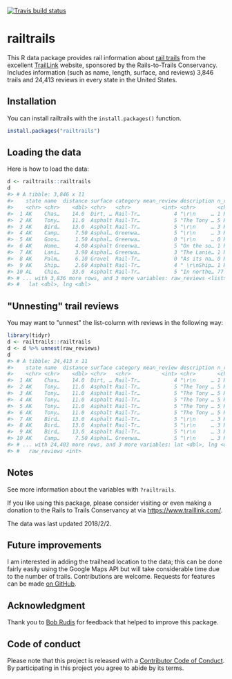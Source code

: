 
<!-- README.md is generated from README.Rmd. Please edit that file -->
[![Travis build status](https://travis-ci.org/jrosen48/railtrails.svg?branch=master)](https://travis-ci.org/jrosen48/railtrails)

railtrails
==========

This R data package provides rail information about [rail trails](https://en.wikipedia.org/wiki/Rail_trail) from the excellent [TrailLink](https://www.traillink.com/) website, sponsored by the Rails-to-Trails Conservancy. Includes information (such as name, length, surface, and reviews) 3,846 trails and 24,413 reviews in every state in the United States.

Installation
------------

You can install railtrails with the `install.packages()` function.

``` r
install.packages("railtrails")
```

Loading the data
----------------

Here is how to load the data:

``` r
d <- railtrails::railtrails
d
#> # A tibble: 3,846 x 11
#>    state name  distance surface category mean_review description n_reviews
#>    <chr> <chr>    <dbl> <chr>   <chr>          <int> <chr>       <chr>    
#>  1 AK    Chas…    14.0  Dirt, … Rail-Tr…           4 "\r\n     … 1 Reviews
#>  2 AK    Tony…    11.0  Asphalt Rail-Tr…           5 "The Tony … 5 Reviews
#>  3 AK    Bird…    13.0  Asphalt Rail-Tr…           5 "\r\n     … 3 Reviews
#>  4 AK    Camp…     7.50 Asphal… Greenwa…           5 "\r\n     … 3 Reviews
#>  5 AK    Goos…     1.50 Asphal… Greenwa…           0 "\r\n     … 0 Reviews
#>  6 AK    Home…     4.00 Asphalt Greenwa…           5 "On the so… 1 Reviews
#>  7 AK    Lani…     3.90 Asphal… Greenwa…           3 "The Lanie… 1 Reviews
#>  8 AK    Palm…     6.10 Gravel  Rail-Tr…           0 "As its na… 0 Reviews
#>  9 AK    Ship…     2.60 Asphalt Rail-Tr…           4 " \r\nShip… 1 Reviews
#> 10 AL    Chie…    33.0  Asphalt Rail-Tr…           5 "In northe… 77 Revie…
#> # ... with 3,836 more rows, and 3 more variables: raw_reviews <list>,
#> #   lat <dbl>, lng <dbl>
```

"Unnesting" trail reviews
-------------------------

You may want to "unnest" the list-column with reviews in the following way:

``` r
library(tidyr)
d <- railtrails::railtrails
d <- d %>% unnest(raw_reviews)
d
#> # A tibble: 24,413 x 11
#>    state name  distance surface category mean_review description n_reviews
#>    <chr> <chr>    <dbl> <chr>   <chr>          <int> <chr>       <chr>    
#>  1 AK    Chas…    14.0  Dirt, … Rail-Tr…           4 "\r\n     … 1 Reviews
#>  2 AK    Tony…    11.0  Asphalt Rail-Tr…           5 "The Tony … 5 Reviews
#>  3 AK    Tony…    11.0  Asphalt Rail-Tr…           5 "The Tony … 5 Reviews
#>  4 AK    Tony…    11.0  Asphalt Rail-Tr…           5 "The Tony … 5 Reviews
#>  5 AK    Tony…    11.0  Asphalt Rail-Tr…           5 "The Tony … 5 Reviews
#>  6 AK    Tony…    11.0  Asphalt Rail-Tr…           5 "The Tony … 5 Reviews
#>  7 AK    Bird…    13.0  Asphalt Rail-Tr…           5 "\r\n     … 3 Reviews
#>  8 AK    Bird…    13.0  Asphalt Rail-Tr…           5 "\r\n     … 3 Reviews
#>  9 AK    Bird…    13.0  Asphalt Rail-Tr…           5 "\r\n     … 3 Reviews
#> 10 AK    Camp…     7.50 Asphal… Greenwa…           5 "\r\n     … 3 Reviews
#> # ... with 24,403 more rows, and 3 more variables: lat <dbl>, lng <dbl>,
#> #   raw_reviews <int>
```

Notes
-----

See more information about the variables with `?railtrails`.

If you like using this package, please consider visiting or even making a donation to the Rails to Trails Conservancy at via <https://www.traillink.com/>.

The data was last updated 2018/2/2.

Future improvements
-------------------

I am interested in adding the trailhead location to the data; this can be done fairly easily using the Google Maps API but will take considerable time due to the number of trails. Contributions are welcome. Requests for features can be made [on GitHub](https://github.com/jrosen48/railtrails/issues).

Acknowledgment
--------------

Thank you to [Bob Rudis](https://rud.is/) for feedback that helped to improve this package.

Code of conduct
---------------

Please note that this project is released with a [Contributor Code of Conduct](CODE_OF_CONDUCT.md). By participating in this project you agree to abide by its terms.
